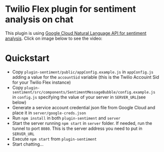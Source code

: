 # Twilio Flex plugin for sentiment analysis on chat 

This plugin is using [Google Cloud Natural Language API for sentiment analysis](https://cloud.google.com/natural-language/docs/analyzing-sentiment). Click on image below to see the video:

# Quickstart

* Copy `plugin-sentiment/public/appConfig.example.js` in `appConfig.js` adding a value for the `accountSid` variable (this is the Twilio Accouint Sid for your Twilio Flex instance)
* Copy `plugin-sentiment/src/components/SentimentMessageBubble/config.example.js` in `config.js` specifying the value of your server in `SERVER_URL`(see below) 
* Generate a service account credential json file from Google Cloud and place it in `server/google-creds.json`
* Run `npm install` in both `plugin-sentiment` and `server`
* Start the server running `npm start` in `server` folder. If needed, run the tunnel to port `8080`. This is the server address you need to put in `SERVER_URL`
* Execute `npm start` from `plugin-sentiment`
* Start chatting... 

